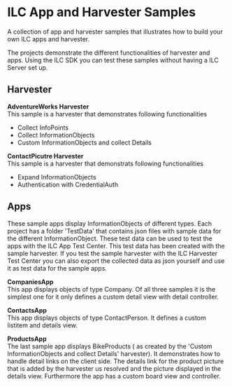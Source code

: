 # ILC App and Harvester Samples

A collection of app and harvester samples that illustrates how to build your own ILC apps and harvester.

The projects demonstrate the different functionalities of harvester and apps. Using the ILC SDK you can test these samples without having a ILC Server set up.

## Harvester

**AdventureWorks Harvester**  
This sample is a harvester that demonstrates following functionalities

- Collect InfoPoints
- Collect InformationObjects
- Custom InformationObjects and collect Details


**ContactPicutre Harvester**  
This sample is a harvester that demonstrats following functionalities

- Expand InformationObjects
- Authentication with CredentialAuth

## Apps

These sample apps display InformationObjects of different types. Each project has a folder 'TestData' that contains json files with sample data for the different InformationObject. These test data can be used to test the apps with the ILC App Test Center. This test data has been created with the sample harvester. If you test the sample harvester with the ILC Harvester Test Center you can also export the collected data as json yourself and use it as test data for the sample apps.

**CompaniesApp**  
This app displays objects of type Company. Of all three samples it is the simplest one for it only defines a custom detail view with detail controller.

**ContactsApp**  
This app displays objects of type ContactPerson. It defines a custom listitem and details view.

**ProductsApp**  
The last sample app displays BikeProducts ( as created by the 'Custom InformationObjects and collect Details' harvester). It demonstrates how to handle detail links on the client side. The details link for the product picture that is added by the harvester us resolved and the picture displayed in the details view.
Furthermore the app has a custom board view and controller.
